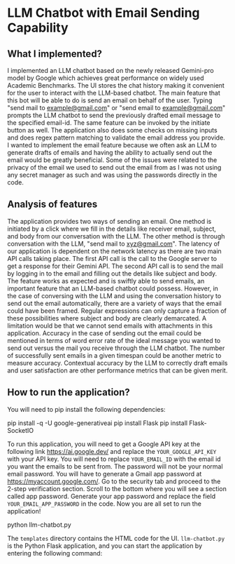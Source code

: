 # LLM Chatbot with Email Sending Capability

## What I implemented?

I implemented an LLM chatbot based on the newly released Gemini-pro model by Google which achieves great performance on widely used Academic Benchmarks. The UI stores the chat history making it convenient for the user to interact with the LLM-based chatbot. The main feature that this bot will be able to do is send an email on behalf of the user. Typing "send mail to example@gmail.com" or "send email to example@gmail.com" prompts the LLM chatbot to send the previously drafted email message to the specified email-id. The same feature can be invoked by the initiate button as well. The application also does some checks on missing inputs and does regex pattern matching to validate the email address you provide. I wanted to implement the email feature because we often ask an LLM to generate drafts of emails and having the ability to actually send out the email would be greatly beneficial. Some of the issues were related to the privacy of the email we used to send out the email from as I was not using any secret manager as such and was using the passwords directly in the code.

## Analysis of features

The application provides two ways of sending an email. One method is initiated by a click where we fill in the details like receiver email, subject, and body from our conversation with the LLM. The other method is through conversation with the LLM, "send mail to xyz@gmail.com". The latency of our application is dependent on the network latency as there are two main API calls taking place. The first API call is the call to the Google server to get a response for their Gemini API. The second API call is to send the mail by logging in to the email and filling out the details like subject and body. The feature works as expected and is swiftly able to send emails, an important feature that an LLM-based chatbot could possess. However, in the case of conversing with the LLM and using the conversation history to send out the email automatically, there are a variety of ways that the email could have been framed. Regular expressions can only capture a fraction of these possibilities where subject and body are clearly demarcated. A limitation would be that we cannot send emails with attachments in this application. Accuracy in the case of sending out the email could be mentioned in terms of word error rate of the ideal message you wanted to send out versus the mail you receive through the LLM chatbot. The number of successfully sent emails in a given timespan could be another metric to measure accuracy. Contextual accuracy by the LLM to correctly draft emails and user satisfaction are other performance metrics that can be given merit.

## How to run the application?

You will need to pip install the following dependencies:

pip install -q -U google-generativeai
pip install Flask
pip install Flask-SocketIO

To run this application, you will need to get a Google API key at the following link https://ai.google.dev/ and replace the `YOUR_GOOGLE_API_KEY` with your API key.
You will need to replace `YOUR_EMAIL_ID` with the email id you want the emails to be sent from.
The password will not be your normal email password.
You will have to generate a Gmail app password at https://myaccount.google.com/. Go to the security tab and proceed to the 2-step verification section. Scroll to the bottom where you will see a section called app password. Generate your app password and replace the field `YOUR_EMAIL_APP_PASSWORD` in the code. Now you are all set to run the application!

python llm-chatbot.py

The `templates` directory contains the HTML code for the UI.
`llm-chatbot.py` is the Python Flask application, and you can start the application by entering the following command:
